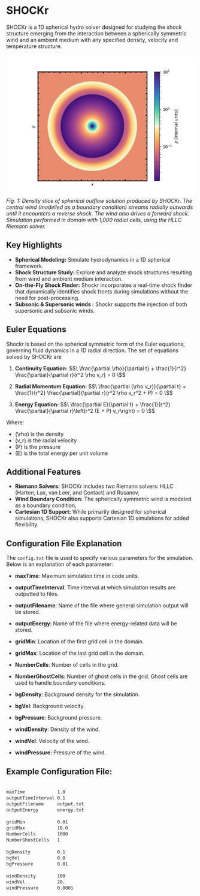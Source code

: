 # SHOCKr
SHOCKr is a 1D spherical hydro solver designed for studying the shock structure emerging from the interaction between a spherically symmetric wind and an ambient medium with any specified density, velocity and temperature structure.

![Alt Text](density_slice.png)
<em> Fig. 1: Density slice of spherical outflow solution produced by SHOCKr. The central wind (modelled as a boundary condition) streams radially outwards until it encounters a reverse shock. The wind also drives a forward shock. Simulation performed in domain with 1,000 radial cells, using the HLLC Riemann solver. </em>

## Key Highlights

- **Spherical Modeling:** Simulate hydrodynamics in a 1D spherical framework.
- **Shock Structure Study:** Explore and analyze shock structures resulting from wind and ambient medium interaction.
- **On-the-Fly Shock Finder:** Shockr incorporates a real-time shock finder that dynamically identifies shock fronts during simulations without the need for post-processing.
- **Subsonic & Supersonic winds :** Shockr supports the injection of both supersonic and subsonic winds. 

## Euler Equations
Shockr is based on the spherical symmetric form of the Euler equations, governing fluid dynamics in a 1D radial direction. The set of equations solved by SHOCKr are

1. **Continuity Equation:**
   $$\ \frac{\partial \rho}{\partial t} + \frac{1}{r^2} \frac{\partial}{\partial r}(r^2 \rho v_r) = 0 \$$

2. **Radial Momentum Equation:**
   $$\ \frac{\partial (\rho v_r)}{\partial t} + \frac{1}{r^2} \frac{\partial}{\partial r}(r^2 \rho v_r^2 + P) = 0 \$$

3. **Energy Equation:**
   $$\ \frac{\partial E}{\partial t} + \frac{1}{r^2} \frac{\partial}{\partial r}\left(r^2 (E + P) v_r\right) = 0 \$$

Where:
- \(\rho\) is the density
- \(v_r\) is the radial velocity
- \(P\) is the pressure
- \(E\) is the total energy per unit volume

## Additional Features

- **Riemann Solvers:** SHOCKr includes two Riemann solvers: HLLC (Harten, Lax, van Leer, and Contact) and Rusanov,
- **Wind Boundary Condition:** The spherically symmetric wind is modeled as a boundary condition,
- **Cartesian 1D Support:** While primarily designed for spherical simulations, SHOCKr also supports Cartesian 1D simulations for added flexibility.

## Configuration File Explanation

The `config.txt` file is used to specify various parameters for the simulation. Below is an explanation of each parameter:

- **maxTime**: Maximum simulation time in code units.

- **outputTimeInterval**: Time interval at which simulation results are outputted to files.

- **outputFilename**: Name of the file where general simulation output will be stored.

- **outputEnergy**: Name of the file where energy-related data will be stored.

- **gridMin**: Location of the first grid cell in the domain.

- **gridMax**: Location of the last grid cell in the domain.

- **NumberCells**: Number of cells in the grid.

- **NumberGhostCells**: Number of ghost cells in the grid. Ghost cells are used to handle boundary conditions.

- **bgDensity**: Background density for the simulation.

- **bgVel**: Background velocity.

- **bgPressure**: Background pressure.

- **windDensity**: Density of the wind.

- **windVel**: Velocity of the wind.

- **windPressure**: Pressure of the wind.

## Example Configuration File:

```plaintext

maxTime            1.0
outputTimeInterval 0.1
outputFilename     output.txt
outputEnergy       energy.txt

gridMin            0.01
gridMax            10.0
NumberCells        1000
NumberGhostCells   1

bgDensity          0.1
bgVel              0.0
bgPressure         0.01

windDensity        100
windVel            20.
windPressure       0.0001
